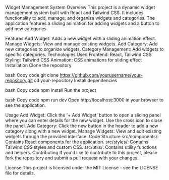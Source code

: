 Widget Management System
Overview
This project is a dynamic widget management system built with React and Tailwind CSS. It includes functionality to add, manage, and organize widgets and categories. The application features a sliding animation for adding widgets and a button to add new categories.

Features
Add Widget: Adds a new widget with a sliding animation effect.
Manage Widgets: View and manage existing widgets.
Add Category: Add new categories to organize widgets.
Category Management: Add widgets to specific categories.
Technologies Used
Frontend: React, Tailwind CSS
Styling: Tailwind CSS
Animation: CSS animations for sliding effect
Installation
Clone the repository

bash
Copy code
git clone https://github.com/yourusername/your-repository.git
cd your-repository
Install dependencies

bash
Copy code
npm install
Run the project

bash
Copy code
npm run dev
Open http://localhost:3000 in your browser to see the application.

Usage
Add Widget: Click the '+ Add Widget' button to open a sliding panel where you can enter details for the new widget. Use the cross icon to close the panel.
Add Category: Click the new button in the header to add a new category along with a new widget.
Manage Widgets: View and edit existing widgets through the provided interface.
Code Structure
src/components/: Contains React components for the application.
src/styles/: Contains Tailwind CSS styles and custom CSS.
src/utils/: Contains utility functions and helpers.
Contributing
If you'd like to contribute to this project, please fork the repository and submit a pull request with your changes.

License
This project is licensed under the MIT License - see the LICENSE file for details.
